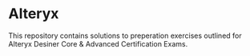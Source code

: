 # Alteryx
This repository contains solutions to preperation exercises outlined for Alteryx Desiner Core & Advanced Certification Exams. 
